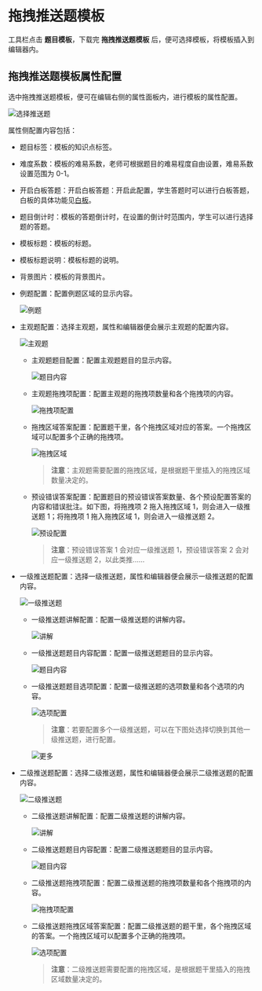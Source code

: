 # 拖拽推送题模板

工具栏点击 **题目模板**，下载完 **拖拽推送题模板** 后，便可选择模板，将模板插入到编辑器内。

## 拖拽推送题模板属性配置

选中拖拽推送题模板，便可在编辑右侧的属性面板内，进行模板的属性配置。

![选择推送题](img/pushtemplate_drag.png)

属性侧配置内容包括：

- 题目标签：模板的知识点标签。

- 难度系数：模板的难易系数，老师可根据题目的难易程度自由设置，难易系数设置范围为 0-1。

- 开启白板答题：开启白板答题：开启此配置，学生答题时可以进行白板答题，白板的具体功能见[白板](../board/index.md)。

- 题目倒计时：模板的答题倒计时，在设置的倒计时范围内，学生可以进行选择题的答题。

- 模板标题：模板的标题。

- 模板标题说明：模板标题的说明。

- 背景图片：模板的背景图片。

- 例题配置：配置例题区域的显示内容。

    ![例题](img/example.png)

- 主观题配置：选择主观题，属性和编辑器便会展示主观题的配置内容。

    ![主观题](img/tab1.png)

    - 主观题题目配置：配置主观题题目的显示内容。

        ![题目内容](img/main_question.png)

    - 主观题拖拽项配置：配置主观题的拖拽项数量和各个拖拽项的内容。

        ![拖拽项配置](img/main_choicenumber.png)

    - 拖拽区域答案配置：配置题干里，各个拖拽区域对应的答案。一个拖拽区域可以配置多个正确的拖拽项。

        ![拖拽区域](img/main_dragarea.png)

        > **注意**：主观题需要配置的拖拽区域，是根据题干里插入的拖拽区域数量决定的。

    - 预设错误答案配置：配置题目的预设错误答案数量、各个预设配置答案的内容和错误批注。如下图，将拖拽项 2 拖入拖拽区域 1，则会进入一级推送题 1；将拖拽项 1 拖入拖拽区域 1，则会进入一级推送题 2。

        ![预设配置](img/errormask.png)

        > **注意**：预设错误答案 1 会对应一级推送题 1，预设错误答案 2 会对应一级推送题 2，以此类推......

- 一级推送题配置：选择一级推送题，属性和编辑器便会展示一级推送题的配置内容。

    ![一级推送题](img/tab2.png)

    - 一级推送题讲解配置：配置一级推送题的讲解内容。

        ![讲解](img/first_explain.png)
    
    - 一级推送题题目内容配置：配置一级推送题题目的显示内容。

        ![题目内容](img/first_question.png)

    - 一级推送题题目选项配置：配置一级推送题的选项数量和各个选项的内容。

        ![选项配置](img/first_choice.png)

        > **注意**：若要配置多个一级推送题，可以在下图处选择切换到其他一级推送题，进行配置。

        ![更多](img/more_first.png)

- 二级推送题配置：选择二级推送题，属性和编辑器便会展示二级推送题的配置内容。

    ![二级推送题](img/tab3.png)

    - 二级推送题讲解配置：配置二级推送题的讲解内容。

        ![讲解](img/second_explain.png)

    - 二级推送题题目内容配置：配置二级推送题题目的显示内容。

        ![题目内容](img/second_question.png)

    - 二级推送题拖拽项配置：配置二级推送题的拖拽项数量和各个拖拽项的内容。

        ![拖拽项配置](img/main_choicenumber.png)

    - 二级推送题拖拽区域答案配置：配置二级推送题的题干里，各个拖拽区域的答案。一个拖拽区域可以配置多个正确的拖拽项。

        ![选项配置](img/second_choicenumber.png)

        > **注意**：二级推送题需要配置的拖拽区域，是根据题干里插入的拖拽区域数量决定的。
